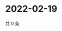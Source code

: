 # 2022-02-19

共 0 条

<!-- BEGIN WEIBO -->
<!-- 最后更新时间 Sat Feb 19 2022 02:16:53 GMT+0800 (China Standard Time) -->

<!-- END WEIBO -->
